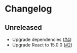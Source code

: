 # Changelog

## Unreleased
- Upgrade dependencies
([#4](https://github.com/fs/backbone-base/pull/4))
- Upgrade React to 15.0.0
([#2](https://github.com/fs/backbone-base/pull/2))
